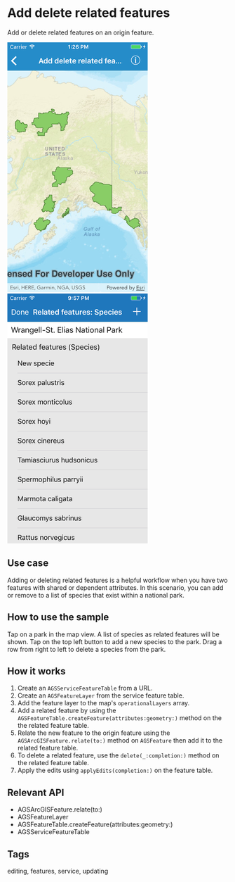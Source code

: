 # Add delete related features

Add or delete related features on an origin feature.

![Map of parks](add-delete-features-1.png)
![List of related features](add-delete-features-2.png)

## Use case

Adding or deleting related features is a helpful workflow when you have two features with shared or dependent attributes. In this scenario, you can add or remove to a list of species that exist within a national park.

## How to use the sample

Tap on a park in the map view. A list of species as related features will be shown. Tap on the top left button to add a new species to the park. Drag a row from right to left to delete a species from the park.

## How it works

1. Create an `AGSServiceFeatureTable` from a URL.
2. Create an `AGSFeatureLayer` from the service feature table.
3. Add the feature layer to the map's `operationalLayers` array.
4. Add a related feature by using the `AGSFeatureTable.createFeature(attributes:geometry:)` method on the the related feature table.
5. Relate the new feature to the origin feature using the `AGSArcGISFeature.relate(to:)` method on `AGSFeature` then add it to the related feature table.
6. To delete a related feature, use the `delete(_:completion:)` method on the related feature table.
7. Apply the edits using `applyEdits(completion:)` on the feature table.

## Relevant API

* AGSArcGISFeature.relate(to:)
* AGSFeatureLayer
* AGSFeatureTable.createFeature(attributes:geometry:)
* AGSServiceFeatureTable

## Tags
editing, features, service, updating
